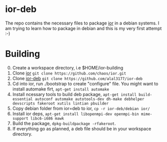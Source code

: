 ior-deb
=======

The repo contains the necessary files to package [ior](https://github.com/chaos/ior.git) in a debian systems. I am trying to learn how to package in debian and this is my very first attempt :-)

Building
=======

0. Create a workspace directory, i.e $HOME/ior-building
1. Clone [ior](https://github.com/chaos/ior.git) `git clone https://github.com/chaos/ior.git`
2. Clone [ior-deb](https://github.com/alal3177/ior-deb.git) `git clone https://github.com/alal3177/ior-deb`
3. Cd into ior, run ./bootstrap to create "configure" file. You might want to install automake firt, `apt-get install automake`
4. Install ncessary tools to build deb package, `apt-get install build-essential autoconf automake autotools-dev dh-make debhelper devscripts fakeroot xutils lintian pbuilder`
5. Copy debian folder from ior=deb to ior, `cp -r ior-deb/debian ior/`
6. Install ior deps, `apt-get install libopenmpi-dev openmpi-bin mime-support libc6-i686 mawk`
7. Build the package, `dpkg-buildpackage -rfakeroot`.
8. If everything go as planned, a deb file should be in your workspace directory.
